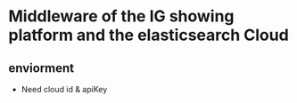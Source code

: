 # Middleware of the IG showing platform and the elasticsearch Cloud

## enviorment
- Need cloud id & apiKey
